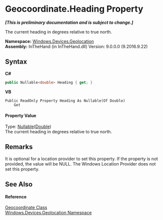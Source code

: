 # Geocoordinate.Heading Property 
 _**\[This is preliminary documentation and is subject to change.\]**_

The current heading in degrees relative to true north.

**Namespace:**&nbsp;<a href="N_Windows_Devices_Geolocation">Windows.Devices.Geolocation</a><br />**Assembly:**&nbsp;InTheHand (in InTheHand.dll) Version: 9.0.0.0 (9.2016.9.22)

## Syntax

**C#**<br />
``` C#
public Nullable<double> Heading { get; }
```

**VB**<br />
``` VB
Public ReadOnly Property Heading As Nullable(Of Double)
	Get
```


#### Property Value
Type: <a href="http://msdn2.microsoft.com/en-us/library/b3h38hb0" target="_blank">Nullable</a>(<a href="http://msdn2.microsoft.com/en-us/library/643eft0t" target="_blank">Double</a>)<br />The current heading in degrees relative to true north.

## Remarks
It is optional for a location provider to set this property. If the property is not provided, the value will be NULL. The Windows Location Provider does not set this property.

## See Also


#### Reference
<a href="T_Windows_Devices_Geolocation_Geocoordinate">Geocoordinate Class</a><br /><a href="N_Windows_Devices_Geolocation">Windows.Devices.Geolocation Namespace</a><br />